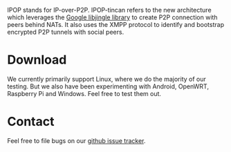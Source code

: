 IPOP stands for IP-over-P2P. IPOP-tincan refers to the new architecture
which leverages the
[Google libjingle library](https://developers.google.com/talk/libjingle/)
to create P2P connection with peers behind NATs. It also uses the XMPP 
protocol to identify and bootstrap encrypted P2P tunnels with social peers.

# Download
We currently primarily support Linux, where we do the majority of our testing.
But we also have been experimenting with Android, OpenWRT, Raspberry Pi
and Windows. Feel free to test them out.

# Contact
Feel free to file bugs on our
[github issue tracker](https://github.com/ipop-project/ipop-tincan/issues).
